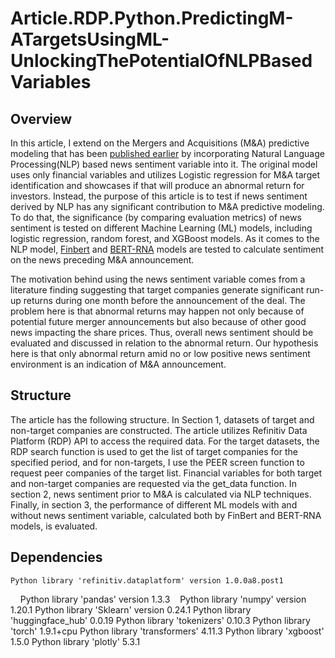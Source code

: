 # Article.RDP.Python.PredictingM-ATargetsUsingML-UnlockingThePotentialOfNLPBasedVariables

## Overview
In this article, I extend on the Mergers and Acquisitions (M&A) predictive modeling that has been [published earlier](https://developers.refinitiv.com/en/article-catalog/article/prediction-of-m-and-a-targets-to-generate-portfolio-returns) by incorporating Natural Language Processing(NLP) based news sentiment variable into it. The original model uses only financial variables and utilizes Logistic regression for M&A target identification and showcases if that will produce an abnormal return for investors. Instead, the purpose of this article is to test if news sentiment derived by NLP has any significant contribution to M&A predictive modeling. To do that, the significance (by comparing evaluation metrics) of news sentiment is tested on different Machine Learning (ML) models, including logistic regression, random forest, and XGBoost models. As it comes to the NLP model, [Finbert](https://huggingface.co/ProsusAI/finbert) and [BERT-RNA](https://www.lseg.com/about-lseg/labs/financial-language-modelling) models are tested to calculate sentiment on the news preceding M&A announcement. 

The motivation behind using the news sentiment variable comes from a literature finding suggesting that target companies generate significant run-up returns during one month before the announcement of the deal. The problem here is that abnormal returns may happen not only because of potential future merger announcements but also because of other good news impacting the share prices. Thus, overall news sentiment should be evaluated and discussed in relation to the abnormal return. Our hypothesis here is that only abnormal return amid no or low positive news sentiment environment is an indication of M&A announcement.

## Structure
The article has the following structure. In Section 1, datasets of target and non-target companies are constructed. The article utilizes Refinitiv Data Platform (RDP) API to access the required data. For the target datasets, the RDP search function is used to get the list of target companies for the specified period, and for non-targets, I use the PEER screen function to request peer companies of the target list. Financial variables for both target and non-target companies are requested via the get_data function. In section 2, news sentiment prior to M&A is calculated via NLP techniques. Finally, in section 3, the performance of different ML models with and without news sentiment variable, calculated both by FinBert and BERT-RNA models, is evaluated.

## Dependencies

    Python library 'refinitiv.dataplatform' version 1.0.0a8.post1
    Python library 'pandas' version 1.3.3
    Python library 'numpy' version 1.20.1
    Python library 'Sklearn' version 0.24.1
    Python library 'huggingface_hub' 0.0.19
    Python library 'tokenizers' 0.10.3
    Python library 'torch' 1.9.1+cpu
    Python library 'transformers' 4.11.3
    Python library 'xgboost' 1.5.0
    Python library 'plotly' 5.3.1
